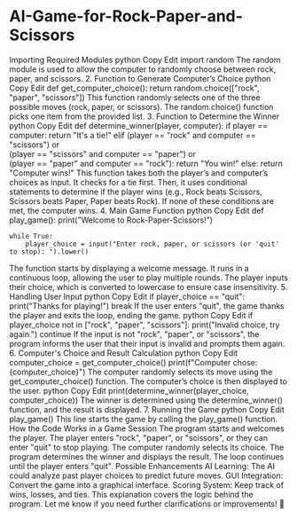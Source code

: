 # AI-Game-for-Rock-Paper-and-Scissors
 Importing Required Modules
python
Copy
Edit
import random
The random module is used to allow the computer to randomly choose between rock, paper, and scissors.
2. Function to Generate Computer’s Choice
python
Copy
Edit
def get_computer_choice():
    return random.choice(["rock", "paper", "scissors"])
This function randomly selects one of the three possible moves (rock, paper, or scissors).
The random.choice() function picks one item from the provided list.
3. Function to Determine the Winner
python
Copy
Edit
def determine_winner(player, computer):
    if player == computer:
        return "It's a tie!"
    elif (player == "rock" and computer == "scissors") or \
         (player == "scissors" and computer == "paper") or \
         (player == "paper" and computer == "rock"):
        return "You win!"
    else:
        return "Computer wins!"
This function takes both the player’s and computer’s choices as input.
It checks for a tie first.
Then, it uses conditional statements to determine if the player wins (e.g., Rock beats Scissors, Scissors beats Paper, Paper beats Rock).
If none of these conditions are met, the computer wins.
4. Main Game Function
python
Copy
Edit
def play_game():
    print("Welcome to Rock-Paper-Scissors!")
    
    while True:
        player_choice = input("Enter rock, paper, or scissors (or 'quit' to stop): ").lower()
The function starts by displaying a welcome message.
It runs in a continuous loop, allowing the user to play multiple rounds.
The player inputs their choice, which is converted to lowercase to ensure case insensitivity.
5. Handling User Input
python
Copy
Edit
        if player_choice == "quit":
            print("Thanks for playing!")
            break
If the user enters "quit", the game thanks the player and exits the loop, ending the game.
python
Copy
Edit
        if player_choice not in ["rock", "paper", "scissors"]:
            print("Invalid choice, try again.")
            continue
If the input is not "rock", "paper", or "scissors", the program informs the user that their input is invalid and prompts them again.
6. Computer's Choice and Result Calculation
python
Copy
Edit
        computer_choice = get_computer_choice()
        print(f"Computer chose: {computer_choice}")
The computer randomly selects its move using the get_computer_choice() function.
The computer’s choice is then displayed to the user.
python
Copy
Edit
        print(determine_winner(player_choice, computer_choice))
The winner is determined using the determine_winner() function, and the result is displayed.
7. Running the Game
python
Copy
Edit
play_game()
This line starts the game by calling the play_game() function.
How the Code Works in a Game Session
The program starts and welcomes the player.
The player enters "rock", "paper", or "scissors", or they can enter "quit" to stop playing.
The computer randomly selects its choice.
The program determines the winner and displays the result.
The loop continues until the player enters "quit".
Possible Enhancements
AI Learning: The AI could analyze past player choices to predict future moves.
GUI Integration: Convert the game into a graphical interface.
Scoring System: Keep track of wins, losses, and ties.
This explanation covers the logic behind the program. Let me know if you need further clarifications or improvements! 🚀







